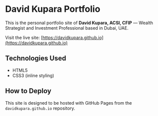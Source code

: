 # David Kupara Portfolio

This is the personal portfolio site of **David Kupara, ACSI, CFIP** — Wealth Strategist and Investment Professional based in Dubai, UAE.

Visit the live site: [https://davidkupara.github.io](https://davidkupara.github.io)

## Technologies Used
- HTML5
- CSS3 (inline styling)

## How to Deploy
This site is designed to be hosted with GitHub Pages from the `davidkupara.github.io` repository.

